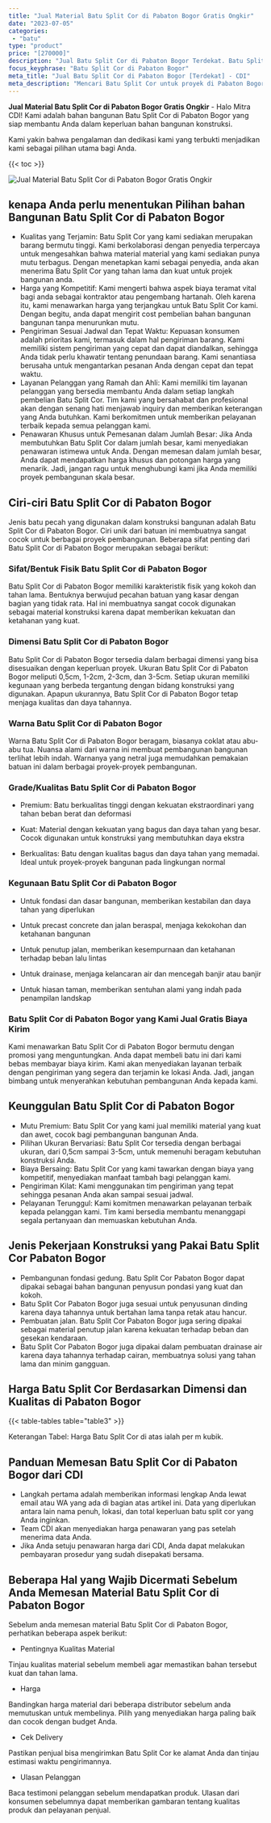 ```yaml
---
title: "Jual Material Batu Split Cor di Pabaton Bogor Gratis Ongkir"
date: "2023-07-05"
categories:
 - "batu"
type: "product"
price: "[270000]"
description: "Jual Batu Split Cor di Pabaton Bogor Terdekat. Batu Split Cor ini sering digunakan dalam proyek konstruksi sebagai campuran beton yang terpilih dan tahan lama. Kontak kami untuk mendapatkan informasi lebih lanjut."
focus_keyphrase: "Batu Split Cor di Pabaton Bogor"
meta_title: "Jual Batu Split Cor di Pabaton Bogor [Terdekat] - CDI"
meta_description: "Mencari Batu Split Cor untuk proyek di Pabaton Bogor? Kami menyediakan Batu Split Cor berkualitas untuk material cor beton. Raih penawaran terbaik sekarang."
---
```


**Jual Material Batu Split Cor di Pabaton Bogor Gratis Ongkir** - Halo Mitra CDI! Kami adalah bahan bangunan Batu Split Cor di Pabaton Bogor yang siap membantu Anda dalam keperluan bahan bangunan konstruksi.

Kami yakin bahwa pengalaman dan dedikasi kami yang terbukti menjadikan kami sebagai pilihan utama bagi Anda.

{{< toc >}}

![Jual Material Batu Split Cor di Pabaton Bogor Gratis Ongkir](/images/batu/batu-split-14.jpg)

## kenapa Anda perlu menentukan Pilihan bahan Bangunan Batu Split Cor di Pabaton Bogor

*   Kualitas yang Terjamin: Batu Split Cor yang kami sediakan merupakan barang bermutu tinggi. Kami berkolaborasi dengan penyedia terpercaya untuk mengesahkan bahwa material material yang kami sediakan punya mutu terbagus. Dengan menetapkan kami sebagai penyedia, anda akan menerima Batu Split Cor yang tahan lama dan kuat untuk projek bangunan anda.
*   Harga yang Kompetitif: Kami mengerti bahwa aspek biaya teramat vital bagi anda sebagai kontraktor atau pengembang hartanah. Oleh karena itu, kami menawarkan harga yang terjangkau untuk Batu Split Cor kami. Dengan begitu, anda dapat mengirit cost pembelian bahan bangunan bangunan tanpa menurunkan mutu.
*   Pengiriman Sesuai Jadwal dan Tepat Waktu: Kepuasan konsumen adalah prioritas kami, termasuk dalam hal pengiriman barang. Kami memiliki sistem pengiriman yang cepat dan dapat diandalkan, sehingga Anda tidak perlu khawatir tentang penundaan barang. Kami senantiasa berusaha untuk mengantarkan pesanan Anda dengan cepat dan tepat waktu.
*   Layanan Pelanggan yang Ramah dan Ahli: Kami memiliki tim layanan pelanggan yang bersedia membantu Anda dalam setiap langkah pembelian Batu Split Cor. Tim kami yang bersahabat dan profesional akan dengan senang hati menjawab inquiry dan memberikan keterangan yang Anda butuhkan. Kami berkomitmen untuk memberikan pelayanan terbaik kepada semua pelanggan kami.
*   Penawaran Khusus untuk Pemesanan dalam Jumlah Besar: Jika Anda membutuhkan Batu Split Cor dalam jumlah besar, kami menyediakan penawaran istimewa untuk Anda. Dengan memesan dalam jumlah besar, Anda dapat mendapatkan harga khusus dan potongan harga yang menarik. Jadi, jangan ragu untuk menghubungi kami jika Anda memiliki proyek pembangunan skala besar.

## Ciri-ciri Batu Split Cor di Pabaton Bogor

Jenis batu pecah yang digunakan dalam konstruksi bangunan adalah Batu Split Cor di Pabaton Bogor. Ciri unik dari batuan ini membuatnya sangat cocok untuk berbagai proyek pembangunan. Beberapa sifat penting dari Batu Split Cor di Pabaton Bogor merupakan sebagai berikut:

### Sifat/Bentuk Fisik Batu Split Cor di Pabaton Bogor

Batu Split Cor di Pabaton Bogor memiliki karakteristik fisik yang kokoh dan tahan lama. Bentuknya berwujud pecahan batuan yang kasar dengan bagian yang tidak rata. Hal ini membuatnya sangat cocok digunakan sebagai material konstruksi karena dapat memberikan kekuatan dan ketahanan yang kuat.

### Dimensi Batu Split Cor di Pabaton Bogor

Batu Split Cor di Pabaton Bogor tersedia dalam berbagai dimensi yang bisa disesuaikan dengan keperluan proyek. Ukuran Batu Split Cor di Pabaton Bogor meliputi 0,5cm, 1-2cm, 2-3cm, dan 3-5cm. Setiap ukuran memiliki kegunaan yang berbeda tergantung dengan bidang konstruksi yang digunakan. Apapun ukurannya, Batu Split Cor di Pabaton Bogor tetap menjaga kualitas dan daya tahannya.

### Warna Batu Split Cor di Pabaton Bogor

Warna Batu Split Cor di Pabaton Bogor beragam, biasanya coklat atau abu-abu tua. Nuansa alami dari warna ini membuat pembangunan bangunan terlihat lebih indah. Warnanya yang netral juga memudahkan pemakaian batuan ini dalam berbagai proyek-proyek pembangunan.

### Grade/Kualitas Batu Split Cor di Pabaton Bogor

*   Premium: Batu berkualitas tinggi dengan kekuatan ekstraordinari yang tahan beban berat dan deformasi

*   Kuat: Material dengan kekuatan yang bagus dan daya tahan yang besar. Cocok digunakan untuk konstruksi yang membutuhkan daya ekstra

*   Berkualitas: Batu dengan kualitas bagus dan daya tahan yang memadai. Ideal untuk proyek-proyek bangunan pada lingkungan normal

### Kegunaan Batu Split Cor di Pabaton Bogor

*   Untuk fondasi dan dasar bangunan, memberikan kestabilan dan daya tahan yang diperlukan

*   Untuk precast concrete dan jalan beraspal, menjaga kekokohan dan ketahanan bangunan

*   Untuk penutup jalan, memberikan kesempurnaan dan ketahanan terhadap beban lalu lintas

*   Untuk drainase, menjaga kelancaran air dan mencegah banjir atau banjir

*   Untuk hiasan taman, memberikan sentuhan alami yang indah pada penampilan landskap

### Batu Split Cor di Pabaton Bogor yang Kami Jual Gratis Biaya Kirim

Kami menawarkan Batu Split Cor di Pabaton Bogor bermutu dengan promosi yang menguntungkan. Anda dapat membeli batu ini dari kami bebas membayar biaya kirim. Kami akan menyediakan layanan terbaik dengan pengiriman yang segera dan terjamin ke lokasi Anda. Jadi, jangan bimbang untuk menyerahkan kebutuhan pembangunan Anda kepada kami.

## Keunggulan Batu Split Cor di Pabaton Bogor

*   Mutu Premium: Batu Split Cor yang kami jual memiliki material yang kuat dan awet, cocok bagi pembangunan bangunan Anda.
*   Pilihan Ukuran Bervariasi: Batu Split Cor tersedia dengan berbagai ukuran, dari 0,5cm sampai 3-5cm, untuk memenuhi beragam kebutuhan konstruksi Anda.
*   Biaya Bersaing: Batu Split Cor yang kami tawarkan dengan biaya yang kompetitif, menyediakan manfaat tambah bagi pelanggan kami.
*   Pengiriman Kilat: Kami menggunakan tim pengiriman yang tepat sehingga pesanan Anda akan sampai sesuai jadwal.
*   Pelayanan Terunggul: Kami komitmen menawarkan pelayanan terbaik kepada pelanggan kami. Tim kami bersedia membantu menanggapi segala pertanyaan dan memuaskan kebutuhan Anda.

## Jenis Pekerjaan Konstruksi yang Pakai Batu Split Cor Pabaton Bogor

*   Pembangunan fondasi gedung. Batu Split Cor Pabaton Bogor dapat dipakai sebagai bahan bangunan penyusun pondasi yang kuat dan kokoh.
*   Batu Split Cor Pabaton Bogor juga sesuai untuk penyusunan dinding karena daya tahannya untuk bertahan lama tanpa retak atau hancur.
*   Pembuatan jalan. Batu Split Cor Pabaton Bogor juga sering dipakai sebagai material penutup jalan karena kekuatan terhadap beban dan gesekan kendaraan.
*   Batu Split Cor Pabaton Bogor juga dipakai dalam pembuatan drainase air karena daya tahannya terhadap cairan, membuatnya solusi yang tahan lama dan minim gangguan.

## Harga Batu Split Cor Berdasarkan Dimensi dan Kualitas di Pabaton Bogor

{{< table-tables table="table3" >}}

Keterangan Tabel: Harga Batu Split Cor di atas ialah per m kubik.

## Panduan Memesan Batu Split Cor di Pabaton Bogor dari CDI

*   Langkah pertama adalah memberikan informasi lengkap Anda lewat email atau WA yang ada di bagian atas artikel ini. Data yang diperlukan antara lain nama penuh, lokasi, dan total keperluan batu split cor yang Anda inginkan.
*   Team CDI akan menyediakan harga penawaran yang pas setelah menerima data Anda.
*   Jika Anda setuju penawaran harga dari CDI, Anda dapat melakukan pembayaran prosedur yang sudah disepakati bersama.

## Beberapa Hal yang Wajib Dicermati Sebelum Anda Memesan Material Batu Split Cor di Pabaton Bogor

Sebelum anda memesan material Batu Split Cor di Pabaton Bogor, perhatikan beberapa aspek berikut:

*   Pentingnya Kualitas Material

Tinjau kualitas material sebelum membeli agar memastikan bahan tersebut kuat dan tahan lama.
*   Harga

Bandingkan harga material dari beberapa distributor sebelum anda memutuskan untuk membelinya. Pilih yang menyediakan harga paling baik dan cocok dengan budget Anda.
*   Cek Delivery

Pastikan penjual bisa mengirimkan Batu Split Cor ke alamat Anda dan tinjau estimasi waktu pengirimannya.
*   Ulasan Pelanggan

Baca testimoni pelanggan sebelum mendapatkan produk. Ulasan dari konsumen sebelumnya dapat memberikan gambaran tentang kualitas produk dan pelayanan penjual.